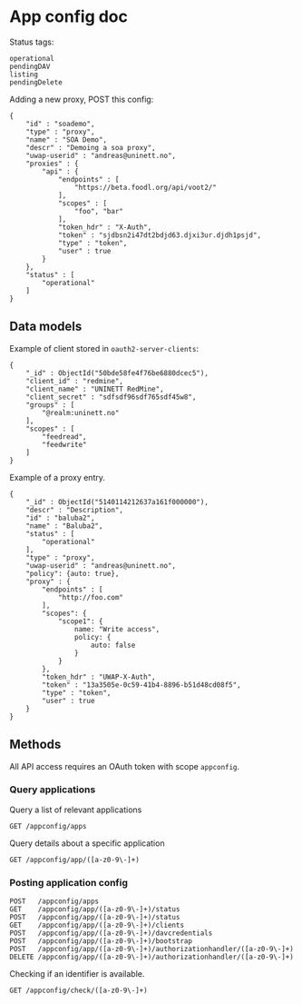 # App config doc




Status tags:


	operational
	pendingDAV
	listing
	pendingDelete


Adding a new proxy, POST this config:

	{
		"id" : "soademo",
		"type" : "proxy",
		"name" : "SOA Demo",
		"descr" : "Demoing a soa proxy",
		"uwap-userid" : "andreas@uninett.no",
		"proxies" : {
			"api" : {
				"endpoints" : [
					"https://beta.foodl.org/api/voot2/"
				],
				"scopes" : [
					"foo", "bar"
				],
				"token_hdr" : "X-Auth",
				"token" : "sjdbsn2i47dt2bdjd63.djxi3ur.djdh1psjd",
				"type" : "token",
				"user" : true
			}
		},
		"status" : [
			"operational"
		]
	}


## Data models

Example of client stored in `oauth2-server-clients`:

	{
		"_id" : ObjectId("50bde58fe4f76be6880dcec5"),
		"client_id" : "redmine",
		"client_name" : "UNINETT RedMine",
		"client_secret" : "sdfsdf96sdf765sdf45w8",
		"groups" : [
			"@realm:uninett.no"
		],
		"scopes" : [
			"feedread",
			"feedwrite"
		]
	}

Example of a proxy entry.

	{
		"_id" : ObjectId("5140114212637a161f000000"),
		"descr" : "Description",
		"id" : "baluba2",
		"name" : "Baluba2",
		"status" : [
			"operational"
		],
		"type" : "proxy",
		"uwap-userid" : "andreas@uninett.no",
		"policy": {auto: true},
		"proxy" : {
			"endpoints" : [
				"http://foo.com"
			],
			"scopes": {
				"scope1": {
					name: "Write access",
					policy: {
						auto: false
					}
				}
			},
			"token_hdr" : "UWAP-X-Auth",
			"token" : "13a3505e-0c59-41b4-8896-b51d48cd08f5",
			"type" : "token",
			"user" : true
		}
	}

	


## Methods

All API access requires an OAuth token with scope `appconfig`.


### Query applications

Query a list of relevant applications

	GET /appconfig/apps

Query details about a specific application

	GET /appconfig/app/([a-z0-9\-]+)


### Posting application config

	POST   /appconfig/apps
	GET    /appconfig/app/([a-z0-9\-]+)/status
	POST   /appconfig/app/([a-z0-9\-]+)/status
	GET    /appconfig/app/([a-z0-9\-]+)/clients
	POST   /appconfig/app/([a-z0-9\-]+)/davcredentials
	POST   /appconfig/app/([a-z0-9\-]+)/bootstrap
	POST   /appconfig/app/([a-z0-9\-]+)/authorizationhandler/([a-z0-9\-]+)
	DELETE /appconfig/app/([a-z0-9\-]+)/authorizationhandler/([a-z0-9\-]+)

Checking if an identifier is available.

	GET /appconfig/check/([a-z0-9\-]+)











